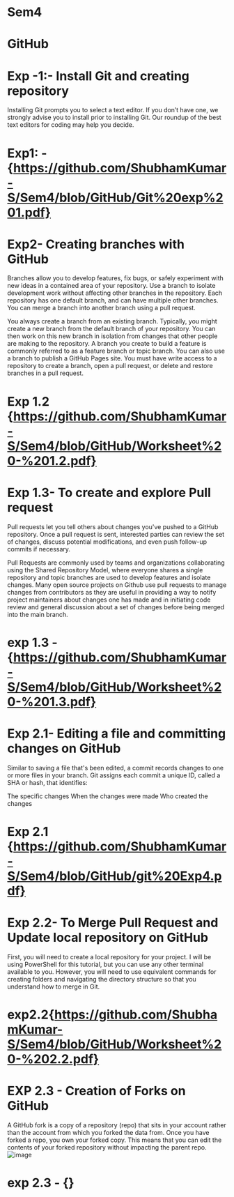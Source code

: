 # Sem4
# GitHub
# Exp -1:- Install Git and creating repository
Installing Git prompts you to select a text editor. If you don’t have one, we strongly advise you to install prior to installing Git. Our roundup of the best text editors for coding may help you decide.
# Exp1: - {https://github.com/ShubhamKumar-S/Sem4/blob/GitHub/Git%20exp%201.pdf}
# Exp2- Creating branches with GitHub
Branches allow you to develop features, fix bugs, or safely experiment with new ideas in a contained area of your repository. Use a branch to isolate development work without affecting other branches in the repository. Each repository has one default branch, and can have multiple other branches. You can merge a branch into another branch using a pull request.

You always create a branch from an existing branch. Typically, you might create a new branch from the default branch of your repository. You can then work on this new branch in isolation from changes that other people are making to the repository. A branch you create to build a feature is commonly referred to as a feature branch or topic branch. You can also use a branch to publish a GitHub Pages site. You must have write access to a repository to create a branch, open a pull request, or delete and restore branches in a pull request.
# Exp 1.2 {https://github.com/ShubhamKumar-S/Sem4/blob/GitHub/Worksheet%20-%201.2.pdf}
# Exp 1.3- To create and explore Pull request
Pull requests let you tell others about changes you've pushed to a GitHub repository. Once a pull request is sent, interested parties can review the set of changes, discuss potential modifications, and even push follow-up commits if necessary.

Pull Requests are commonly used by teams and organizations collaborating using the Shared Repository Model, where everyone shares a single repository and topic branches are used to develop features and isolate changes. Many open source projects on Github use pull requests to manage changes from contributors as they are useful in providing a way to notify project maintainers about changes one has made and in initiating code review and general discussion about a set of changes before being merged into the main branch.
# exp 1.3 - {https://github.com/ShubhamKumar-S/Sem4/blob/GitHub/Worksheet%20-%201.3.pdf}
# Exp 2.1- Editing a file and committing changes on GitHub
Similar to saving a file that's been edited, a commit records changes to one or more files in your branch. Git assigns each commit a unique ID, called a SHA or hash, that identifies:

The specific changes
When the changes were made
Who created the changes
# Exp 2.1 {https://github.com/ShubhamKumar-S/Sem4/blob/GitHub/git%20Exp4.pdf}

# Exp 2.2- To Merge Pull Request and Update local repository on GitHub
First, you will need to create a local repository for your project. I will be using PowerShell for this tutorial, but you can use any other terminal available to you. However, you will need to use equivalent commands for creating folders and navigating the directory structure so that you understand how to merge in Git.
# exp2.2{https://github.com/ShubhamKumar-S/Sem4/blob/GitHub/Worksheet%20-%202.2.pdf}

# EXP 2.3 - Creation of Forks on GitHub
A GitHub fork is a copy of a repository (repo) that sits in your account rather than the account from which you forked the data from. Once you have forked a repo, you own your forked copy. This means that you can edit the contents of your forked repository without impacting the parent repo.
![image](https://github.com/ShubhamKumar-S/Sem4/assets/135735527/6258d6ef-356c-49f3-a689-568082ae81e8)
# exp 2.3 - {}

